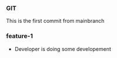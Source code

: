 ### GIT

This is the first commit from mainbranch

### feature-1
* Developer is doing some developement

